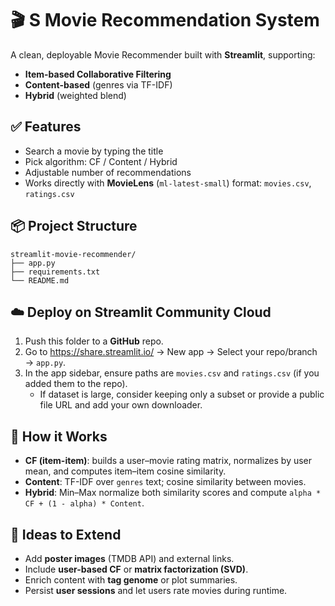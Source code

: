 
# 🎬 S Movie Recommendation System

A clean, deployable Movie Recommender built with **Streamlit**, supporting:
- **Item-based Collaborative Filtering**
- **Content-based** (genres via TF-IDF)
- **Hybrid** (weighted blend)

## ✅ Features
- Search a movie by typing the title
- Pick algorithm: CF / Content / Hybrid
- Adjustable number of recommendations
- Works directly with **MovieLens** (`ml-latest-small`) format: `movies.csv`, `ratings.csv`

## 📦 Project Structure
```text
streamlit-movie-recommender/
├── app.py
├── requirements.txt
└── README.md
```


## ☁️ Deploy on Streamlit Community Cloud
1. Push this folder to a **GitHub** repo.
2. Go to https://share.streamlit.io/ → New app → Select your repo/branch → `app.py`.
3. In the app sidebar, ensure paths are `movies.csv` and `ratings.csv` (if you added them to the repo).
   - If dataset is large, consider keeping only a subset or provide a public file URL and add your own downloader.

## 🧠 How it Works
- **CF (item-item)**: builds a user–movie rating matrix, normalizes by user mean, and computes item–item cosine similarity.
- **Content**: TF-IDF over `genres` text; cosine similarity between movies.
- **Hybrid**: Min–Max normalize both similarity scores and compute `alpha * CF + (1 - alpha) * Content`.

## 🔮 Ideas to Extend
- Add **poster images** (TMDB API) and external links.
- Include **user-based CF** or **matrix factorization (SVD)**.
- Enrich content with **tag genome** or plot summaries.
- Persist **user sessions** and let users rate movies during runtime.
